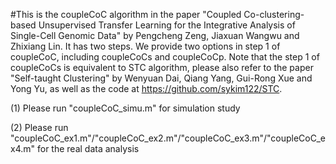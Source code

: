 #This is the coupleCoC algorithm in the paper "Coupled Co-clustering-based Unsupervised Transfer Learning for the Integrative Analysis of Single-Cell Genomic Data" 
by Pengcheng Zeng, Jiaxuan Wangwu and Zhixiang Lin. It has two steps. We provide two options in step 1 of coupleCoC, including coupleCoCs and coupleCoCp. Note that the 
step 1 of coupleCoCs is equivalent to STC algorithm, please also refer to the paper "Self-taught Clustering" by Wenyuan Dai, Qiang Yang, Gui-Rong Xue and Yong Yu, 
as well as the code at https://github.com/sykim122/STC.

(1) Please run "coupleCoC_simu.m" for simulation study

(2) Please run "coupleCoC_ex1.m"/"coupleCoC_ex2.m"/"coupleCoC_ex3.m"/"coupleCoC_ex4.m" for the real data analysis

